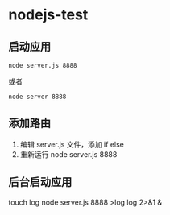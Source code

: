 # nodejs-test

## 启动应用

`node server.js 8888`

或者

`node server 8888`

## 添加路由

1. 编辑 server.js 文件，添加 if else
2. 重新运行 node server.js 8888

## 后台启动应用

touch log node server.js 8888 >log log 2>&1 &
